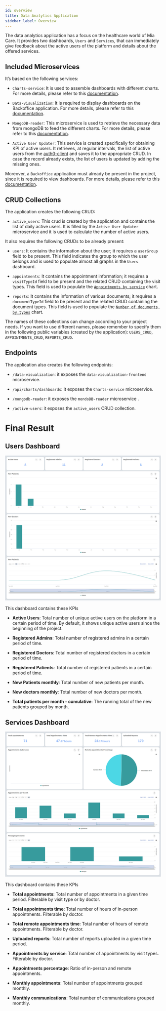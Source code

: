 ```yaml
---
id: overview
title: Data Analytics Application
sidebar_label: Overview
---
```


<!--
WARNING: this file was automatically generated by Mia-Platform Doc Aggregator.
DO NOT MODIFY IT BY HAND.
Instead, modify the source file and run the aggregator to regenerate this file.
-->

The data analytics application has a focus on the healthcare world of Mia Care.
It provides two dashboards, `Users` and `Services`, that can immediately give feedback about the active users of the platform and details about the offered services.

## Included Microservices

It’s based on the following services:

- `Charts-service`: It is used to assemble dashboards with different charts.
For more details, please refer to this [documentation](/business_suite/data-visualization).

- `Data-visualization`: It is required to display dashboards on the Backoffice application. For more details, please refer to this [documentation](/business_suite/data-visualization).

- `MongoDB-reader`: This microservice is used to retrieve the necessary data from mongoDB to feed the different charts. For more details, please refer to this [documentation](/runtime_suite/mongodb-reader/configuration).

- `Active User Updater`:  This service is created specifically for obtaining KPI of active users.
It retrieves, at regular intervals, the list of active users from the [auth0-client](/runtime_suite/auth0-client/overview_and_usage) and saves it to the appropriate CRUD.
In case the record already exists, the list of users is updated by adding the missing ones.

Moreover, a `Backoffice` application must already be present in the project, since it is required to view dashboards. For more details, please refer to this [documentation](/business_suite/backoffice/overview).

## CRUD Collections

The application creates the following CRUD:

- `active_users`:  This crud is created by the application and contains the list of daily active users. It is filled by the `Active User Updater` microservice and it is used to calculate the number of active users.

It also requires the following CRUDs to be already present:

- `users`: It contains the information about the user; it requires a `userGroup` field to be present. This field indicates the group to which the user belongs and is used to populate almost all graphs in the `Users` dashboard.

- `appointments`: It contains the appointment information; it requires a `visitTypeId` field to be present and the related CRUD containing the visit types. This field is used to populate the [`Appointments by service`](#services-dashboard) chart.

- `reports`: It contains the information of various documents; it requires a `documentTypeId` field to be present and the related CRUD containing the document types. This field is used to populate the [`Number of documents by types`](#services-dashboard) chart.

The names of these collections can change according to your project needs. If you want to use different names, please remember to specify them in the following public variables (created by the application): `USERS_CRUD`, `APPOINTMENTS_CRUD`, `REPORTS_CRUD`.

## Endpoints

The application also creates the following endpoints:

- `/data-visualization`: it exposes the `data-visualization-frontend` microservice.

- `/api/charts/dashboards`: it exposes the `Charts-service` microservice.

- `/mongodb-reader`: it exposes the `mondoDB-reader` microservice .

- `/active-users`: it exposes the `active_users` CRUD collection. 


# Final Result

## Users Dashboard

![Users dashboard](./img/users_dashboard.png)

This dashboard contains these KPIs

- **Active Users**: Total number of unique active users on the platform in a certain period of time. By default, it shows 
unique active users since the beginning of the project. 

- **Registered Admins**: Total number of registered admins in a certain period of time.

- **Registered Doctors**: Total number of registered doctors in a certain period of time.

- **Registered Patients**: Total number of registered patients in a certain period of time.

- **New Patients monthly**: Total number of new patients per month.

- **New doctors monthly**: Total number of new doctors per month.

- **Total patients per month - cumulative**: The running total of the new patients grouped by month.

## Services Dashboard

 ![Services dashboard](./img/services_dashboard.png)

This dashboard contains these KPIs

- **Total appointments**: Total number of appointments in a given time period. Filterable by visit type or by doctor.

- **Total appointments time**: Total number of hours of in-person appointments. Filterable by doctor.

- **Total remote appointments time**: Total number of hours of remote appointments. Filterable by doctor.

- **Uploaded reports**: Total number of reports uploaded in a given time period.

- **Appointments by service**: Total number of appointments by visit types. Filterable by doctor.

- **Appointments percentage**: Ratio of in-person and remote appointments.

- **Monthly appointments**: Total number of appointments grouped monthly.

- **Monthly communications**: Total number of communications grouped monthly.
